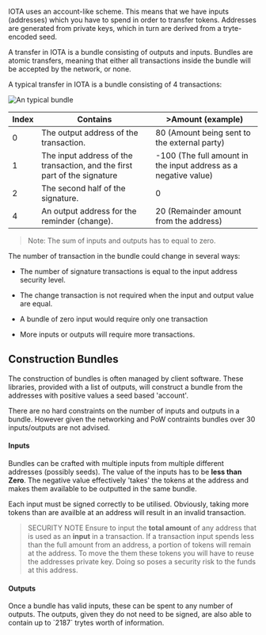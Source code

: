 IOTA uses an account-like scheme. This means that we have inputs (addresses) which you have to spend in order to transfer tokens. Addresses are generated from private keys, which in turn are derived from a tryte-encoded seed.

A transfer in IOTA is a bundle consisting of outputs and inputs. Bundles are atomic transfers, meaning that either all transactions inside the bundle will be accepted by the network, or none.

A typical transfer in IOTA is a bundle consisting of 4 transactions:

![An typical bundle](https://i.imgur.com/rYUBX9I.png)

| Index | Contains                                                     | >Amount (example)                                            |
| ----- | ------------------------------------------------------------ | ------------------------------------------------------------ |
| 0     | The output address of the transaction.                       | 80 (Amount being sent to the external party)                 |
| 1     | The input address of the transaction, and the first part of the signature | -100 (The full amount in the input address as a negative value) |
| 2     | The second half of the signature.                            | 0                                                            |
| 4     | An output address for the reminder (change).                 | 20 (Remainder amount from the address)                       |

>  Note: The sum of inputs and outputs has to equal to zero.

The number of transaction in the bundle could change in several ways:

* The number of signature transactions is equal to the input address security level.

* The change transaction is not required when the input and output value are equal.

* A bundle of zero input would require only one transaction

* More inputs or outputs will require more transactions.

## Construction Bundles

The construction of bundles is often managed by client software. These libraries, provided with a list of outputs, will construct a bundle from the addresses with positive values a seed based 'account'.

There are no hard constraints on the number of inputs and outputs in a bundle. However given the networking and PoW contraints bundles over 30 inputs/outputs are not advised.

#### Inputs

Bundles can be crafted with multiple inputs from multiple different addresses (possibly seeds). The value of the inputs has to be **less than Zero**. The negative value effectively 'takes' the tokens at the address and makes them available to be outputted in the same bundle.

Each input must be signed correctly to be utilised. Obviously, taking more tokens than are availble at an address will result in an invalid transaction.

> SECURITY NOTE 
> Ensure to input the **total amount** of any address that is used as an **input** in a transaction. If a transaction input spends less than the full amount from an address, a portion of tokens will remain at the address. To move the them these tokens you will have to reuse the addresses private key. Doing so poses a security risk to the funds at this address.

#### Outputs

Once a bundle has valid inputs, these can be spent to any number of outputs. The outputs, given they do not need to be signed, are also able to contain up to \`2187\` trytes worth of information.
